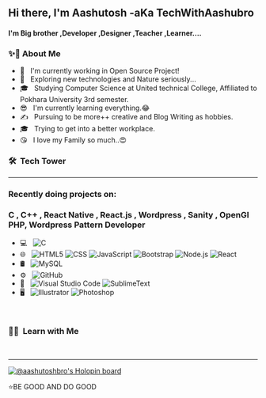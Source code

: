 <h2> Hi there, I'm Aashutosh -aKa TechWithAashubro </h2>

<h4> I'm Big brother ,Developer ,Designer ,Teacher ,Learner....</h4>

<h3>  ✨🚩&nbsp;About Me </h3>

- 👲 &nbsp; I'm currently working in Open Source Project!
- 🎅 &nbsp; Exploring new technologies and Nature seriously...
- 🎓 &nbsp; Studying Computer Science at United technical College, Affiliated to Pokhara University 3rd semester.
- 😎 &nbsp; I'm currently learning everything.😂
- ✍️ &nbsp; Pursuing to be more++ creative and Blog Writing as hobbies.
- 🎓 &nbsp; Trying to get into a better workplace.
- 😘 &nbsp; I love my Family so much..😍


<h3> 🛠 &nbsp;Tech Tower</h3>
<hr>

### Recently doing projects on:

### C , C++ , React Native , React.js , Wordpress , Sanity , OpenGl PHP, Wordpress Pattern Developer

- 💻 &nbsp;
  ![C](https://img.shields.io/badge/-C-333333?style=flat&logo=C%2B%2B&logoColor=00599C)
- 🌐 &nbsp;
  ![HTML5](https://img.shields.io/badge/-HTML5-333333?style=flat&logo=HTML5)
  ![CSS](https://img.shields.io/badge/-CSS-333333?style=flat&logo=CSS3&logoColor=1572B6)
  ![JavaScript](https://img.shields.io/badge/-JavaScript-333333?style=flat&logo=javascript)
  ![Bootstrap](https://img.shields.io/badge/-Bootstrap-333333?style=flat&logo=bootstrap&logoColor=563D7C)
  ![Node.js](https://img.shields.io/badge/-Node.js-333333?style=flat&logo=node.js)
  ![React](https://img.shields.io/badge/-React-333333?style=flat&logo=react)
- 🛢 &nbsp;
  ![MySQL](https://img.shields.io/badge/-MySQL-333333?style=flat&logo=mysql)
- ⚙️ &nbsp;
  ![GitHub](https://img.shields.io/badge/-GitHub-333333?style=flat&logo=github)
- 🔧 &nbsp;
  ![Visual Studio Code](https://img.shields.io/badge/-Visual%20Studio%20Code-333333?style=flat&logo=visual-studio-code&logoColor=007ACC)
  ![SublimeText](https://img.shields.io/badge/-SublimeText-333333?style=flat&logo=eclipse-ide&logoColor=2C2255)
- 🖥 &nbsp;
  ![Illustrator](https://img.shields.io/badge/-Illustrator-333333?style=flat&logo=adobe-illustrator)
  ![Photoshop](https://img.shields.io/badge/-Photoshop-333333?style=flat&logo=adobe-photoshop)

<br/>

<h3> 🤝🏻 &nbsp;Learn with Me </h3><br>
<hr>

[![@aashutoshbro's Holopin board](https://holopin.io/api/user/board?user=aashutoshbro)](https://holopin.io/@aashutoshbro)





⭐️BE GOOD AND DO GOOD
